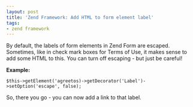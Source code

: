 ```yaml
---
layout: post
title: 'Zend Framework: Add HTML to form element label'
tags:
- zend framework
---
```

By default, the labels of form elements in Zend Form are escaped.  Sometimes, like in check mark boxes for Terms of Use, it makes sense to add some HTML to this.  You can turn off escaping - but just be careful!  

**Example:**

```php?start_inline=1 
$this->getElement('agreetos)->getDecorator('Label')->setOption('escape', false);
```
    

So, there you go - you can now add a link to that label.
